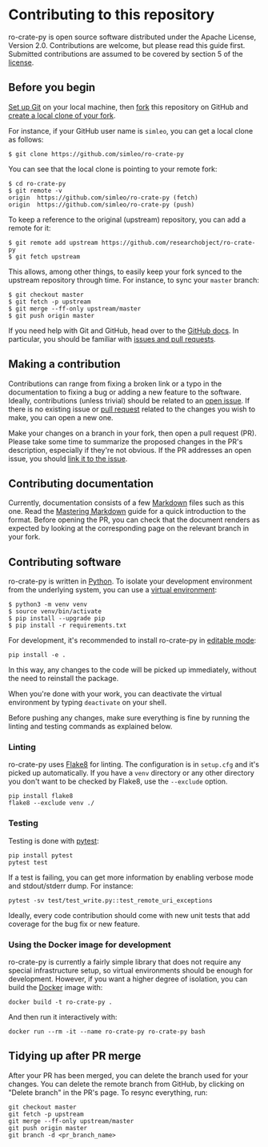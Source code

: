 # Contributing to this repository

ro-crate-py is open source software distributed under the Apache License, Version 2.0. Contributions are welcome, but please read this guide first. Submitted contributions are assumed to be covered by section 5 of the [license](LICENSE).


## Before you begin

[Set up Git](https://docs.github.com/en/github/getting-started-with-github/set-up-git) on your local machine, then [fork](https://docs.github.com/en/github/getting-started-with-github/fork-a-repo) this repository on GitHub and [create a local clone of your fork](https://docs.github.com/en/github/getting-started-with-github/fork-a-repo#step-2-create-a-local-clone-of-your-fork).

For instance, if your GitHub user name is `simleo`, you can get a local clone as follows:

```
$ git clone https://github.com/simleo/ro-crate-py
```

You can see that the local clone is pointing to your remote fork:

```
$ cd ro-crate-py
$ git remote -v
origin	https://github.com/simleo/ro-crate-py (fetch)
origin	https://github.com/simleo/ro-crate-py (push)
```

To keep a reference to the original (upstream) repository, you can add a remote for it:

```
$ git remote add upstream https://github.com/researchobject/ro-crate-py
$ git fetch upstream
```

This allows, among other things, to easily keep your fork synced to the upstream repository through time. For instance, to sync your `master` branch:

```
$ git checkout master
$ git fetch -p upstream
$ git merge --ff-only upstream/master
$ git push origin master
```

If you need help with Git and GitHub, head over to the [GitHub docs](https://docs.github.com/en/github). In particular, you should be familiar with [issues and pull requests](https://docs.github.com/en/github/collaborating-with-issues-and-pull-requests).


## Making a contribution

Contributions can range from fixing a broken link or a typo in the documentation to fixing a bug or adding a new feature to the software. Ideally, contributions (unless trivial) should be related to an [open issue](https://github.com/researchobject/ro-crate-py/issues). If there is no existing issue or [pull request](https://github.com/researchobject/ro-crate-py/pulls) related to the changes you wish to make, you can open a new one.

Make your changes on a branch in your fork, then open a pull request (PR). Please take some time to summarize the proposed changes in the PR's description, especially if they're not obvious. If the PR addresses an open issue, you should [link it to the issue](https://docs.github.com/en/github/managing-your-work-on-github/linking-a-pull-request-to-an-issue).


## Contributing documentation

Currently, documentation consists of a few [Markdown](http://daringfireball.net/projects/markdown) files such as this one. Read the [Mastering Markdown](https://guides.github.com/features/mastering-markdown) guide for a quick introduction to the format. Before opening the PR, you can check that the document renders as expected by looking at the corresponding page on the relevant branch in your fork.


## Contributing software

ro-crate-py is written in [Python](https://www.python.org). To isolate your development environment from the underlying system, you can use a [virtual environment](https://docs.python.org/3.8/library/venv.html):

```
$ python3 -m venv venv
$ source venv/bin/activate
$ pip install --upgrade pip
$ pip install -r requirements.txt
```

For development, it's recommended to install ro-crate-py in [editable mode](https://setuptools.pypa.io/en/latest/userguide/development_mode.html):

```
pip install -e .
```

In this way, any changes to the code will be picked up immediately, without the need to reinstall the package.

When you're done with your work, you can deactivate the virtual environment by typing `deactivate` on your shell.

Before pushing any changes, make sure everything is fine by running the linting and testing commands as explained below.

### Linting

ro-crate-py uses [Flake8](https://github.com/PyCQA/flake8) for linting. The configuration is in `setup.cfg` and it's picked up automatically. If you have a `venv` directory or any other directory you don't want to be checked by Flake8, use the `--exclude` option.

```
pip install flake8
flake8 --exclude venv ./
```

### Testing

Testing is done with [pytest](https://pytest.org):

```
pip install pytest
pytest test
```

If a test is failing, you can get more information by enabling verbose mode and stdout/stderr dump. For instance:

```
pytest -sv test/test_write.py::test_remote_uri_exceptions
```

Ideally, every code contribution should come with new unit tests that add coverage for the bug fix or new feature.

### Using the Docker image for development

ro-crate-py is currently a fairly simple library that does not require any special infrastructure setup, so virtual environments should be enough for development. However, if you want a higher degree of isolation, you can build the [Docker](https://www.docker.com/) image with:

```
docker build -t ro-crate-py .
```

And then run it interactively with:

```
docker run --rm -it --name ro-crate-py ro-crate-py bash
```


## Tidying up after PR merge

After your PR has been merged, you can delete the branch used for your changes. You can delete the remote branch from GitHub, by clicking on "Delete branch" in the PR's page. To resync everything, run:

```
git checkout master
git fetch -p upstream
git merge --ff-only upstream/master
git push origin master
git branch -d <pr_branch_name>
```
